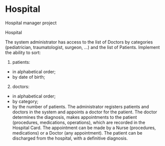 # Hospital
Hospital manager project

Hospital

The system administrator has access to the list of Doctors by categories (pediatrician, traumatologist, surgeon, ...) and the list of Patients. Implement the ability to sort:
1) patients:
- in alphabetical order;
- by date of birth;
2) doctors:
- in alphabetical order;
- by category;
- by the number of patients.
The administrator registers patients and doctors in the system and appoints a doctor for the patient.
The doctor determines the diagnosis, makes appointments to the patient (procedures, medications, operations), which are recorded in the Hospital Card. The appointment can be made by a Nurse (procedures, medications) or a Doctor (any appointment).
The patient can be discharged from the hospital, with a definitive diagnosis.
